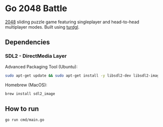 # Go 2048 Battle

[2048](https://en.wikipedia.org/wiki/2048_(video_game)) sliding puzzle game featuring singleplayer and head-to-head multiplayer modes. Built using [turdgl](https://github.com/z-riley/turdgl/).

## Dependencies

### SDL2 - DirectMedia Layer

Advanced Packaging Tool (Ubuntu):
```sh
sudo apt-get update && sudo apt-get install -y libsdl2-dev libsdl2-image-dev
```

Homebrew (MacOS):
```sh
brew install sdl2_image
```

## How to run

```sh
go run cmd/main.go
```
